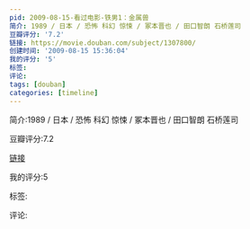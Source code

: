 ```yaml
---
pid: 2009-08-15-看过电影-铁男1：金属兽
简介: 1989 / 日本 / 恐怖 科幻 惊悚 / 冢本晋也 / 田口智朗 石桥莲司
豆瓣评分: '7.2'
链接: https://movie.douban.com/subject/1307800/
创建时间: '2009-08-15 15:36:04'
我的评分: '5'
标签:
评论:
tags: [douban]
categories: [timeline]
---
```

简介:1989 / 日本 / 恐怖 科幻 惊悚 / 冢本晋也 / 田口智朗 石桥莲司

豆瓣评分:7.2

[链接](https://movie.douban.com/subject/1307800/)

我的评分:5

标签:

评论:

